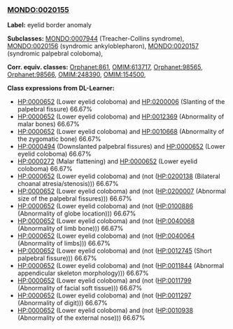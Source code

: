 
### [MONDO:0020155](http://purl.obolibrary.org/obo/MONDO_0020155)
**Label:** eyelid border anomaly

**Subclasses:** [MONDO:0007944](http://purl.obolibrary.org/obo/MONDO_0007944) (Treacher-Collins syndrome), [MONDO:0020156](http://purl.obolibrary.org/obo/MONDO_0020156) (syndromic ankyloblepharon), [MONDO:0020157](http://purl.obolibrary.org/obo/MONDO_0020157) (syndromic palpebral coloboma), 

**Corr. equiv. classes:** [Orphanet:861](http://www.orpha.net/ORDO/Orphanet_861), [OMIM:613717](http://purl.obolibrary.org/obo/OMIM_613717), [Orphanet:98565](http://www.orpha.net/ORDO/Orphanet_98565), [Orphanet:98566](http://www.orpha.net/ORDO/Orphanet_98566), [OMIM:248390](http://purl.obolibrary.org/obo/OMIM_248390), [OMIM:154500](http://purl.obolibrary.org/obo/OMIM_154500), 

**Class expressions from DL-Learner:**

- [HP:0000652](http://purl.obolibrary.org/obo/HP_0000652) (Lower eyelid coloboma) and [HP:0200006](http://purl.obolibrary.org/obo/HP_0200006) (Slanting of the palpebral fissure) 66.67%
- [HP:0000652](http://purl.obolibrary.org/obo/HP_0000652) (Lower eyelid coloboma) and [HP:0012369](http://purl.obolibrary.org/obo/HP_0012369) (Abnormality of malar bones) 66.67%
- [HP:0000652](http://purl.obolibrary.org/obo/HP_0000652) (Lower eyelid coloboma) and [HP:0010668](http://purl.obolibrary.org/obo/HP_0010668) (Abnormality of the zygomatic bone) 66.67%
- [HP:0000494](http://purl.obolibrary.org/obo/HP_0000494) (Downslanted palpebral fissures) and [HP:0000652](http://purl.obolibrary.org/obo/HP_0000652) (Lower eyelid coloboma) 66.67%
- [HP:0000272](http://purl.obolibrary.org/obo/HP_0000272) (Malar flattening) and [HP:0000652](http://purl.obolibrary.org/obo/HP_0000652) (Lower eyelid coloboma) 66.67%
- [HP:0000652](http://purl.obolibrary.org/obo/HP_0000652) (Lower eyelid coloboma) and (not ([HP:0200138](http://purl.obolibrary.org/obo/HP_0200138) (Bilateral choanal atresia/stenosis))) 66.67%
- [HP:0000652](http://purl.obolibrary.org/obo/HP_0000652) (Lower eyelid coloboma) and (not ([HP:0200007](http://purl.obolibrary.org/obo/HP_0200007) (Abnormal size of the palpebral fissures))) 66.67%
- [HP:0000652](http://purl.obolibrary.org/obo/HP_0000652) (Lower eyelid coloboma) and (not ([HP:0100886](http://purl.obolibrary.org/obo/HP_0100886) (Abnormality of globe location))) 66.67%
- [HP:0000652](http://purl.obolibrary.org/obo/HP_0000652) (Lower eyelid coloboma) and (not ([HP:0040068](http://purl.obolibrary.org/obo/HP_0040068) (Abnormality of limb bone))) 66.67%
- [HP:0000652](http://purl.obolibrary.org/obo/HP_0000652) (Lower eyelid coloboma) and (not ([HP:0040064](http://purl.obolibrary.org/obo/HP_0040064) (Abnormality of limbs))) 66.67%
- [HP:0000652](http://purl.obolibrary.org/obo/HP_0000652) (Lower eyelid coloboma) and (not ([HP:0012745](http://purl.obolibrary.org/obo/HP_0012745) (Short palpebral fissure))) 66.67%
- [HP:0000652](http://purl.obolibrary.org/obo/HP_0000652) (Lower eyelid coloboma) and (not ([HP:0011844](http://purl.obolibrary.org/obo/HP_0011844) (Abnormal appendicular skeleton morphology))) 66.67%
- [HP:0000652](http://purl.obolibrary.org/obo/HP_0000652) (Lower eyelid coloboma) and (not ([HP:0011799](http://purl.obolibrary.org/obo/HP_0011799) (Abnormality of facial soft tissue))) 66.67%
- [HP:0000652](http://purl.obolibrary.org/obo/HP_0000652) (Lower eyelid coloboma) and (not ([HP:0011297](http://purl.obolibrary.org/obo/HP_0011297) (Abnormality of digit))) 66.67%
- [HP:0000652](http://purl.obolibrary.org/obo/HP_0000652) (Lower eyelid coloboma) and (not ([HP:0010938](http://purl.obolibrary.org/obo/HP_0010938) (Abnormality of the external nose))) 66.67%


